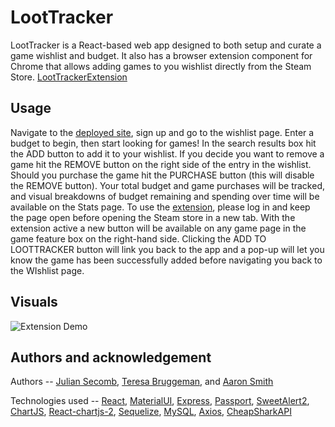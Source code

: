 # LootTracker

LootTracker is a React-based web app designed to both setup and curate a game wishlist and budget. 
It also has a browser extension component for Chrome that allows adding games to you wishlist
directly from the Steam Store. [LootTrackerExtension](https://github.com/SaskuatchofAZ/LootTrackerExtension)

## Usage

Navigate to the [deployed site](https://loot-trackerz.herokuapp.com/), sign up and go to the wishlist page. Enter a budget to begin, then start looking for games! In the search results box hit the ADD button to add it to your wishlist. If you decide you want to remove a game hit the REMOVE button on the right side of the entry in the wishlist. Should you purchase the game hit the PURCHASE button (this will disable the REMOVE button). Your total budget and game purchases will be tracked, and visual breakdowns of budget remaining and spending over time will be available on the Stats page. To use the [extension](https://github.com/SaskuatchofAZ/LootTrackerExtension), please log in and keep the page open before opening the Steam store in a new tab. With the extension active a new button will be available on any game page in the game feature box on the right-hand side. Clicking the ADD TO LOOTTRACKER button will link you back to the app and a pop-up will let you know the game has been successfully added before navigating you back to the WIshlist page. 

## Visuals

![Extension Demo](https://s7.gifyu.com/images/lootTrackerDemo.gif)

## Authors and acknowledgement

Authors -- [Julian Secomb](https://github.com/jsecomb), [Teresa Bruggeman](https://github.com/bruggineer), and [Aaron Smith](https://github.com/SaskuatchofAZ)

Technologies used -- [React](https://reactjs.org/), [MaterialUI](https://material-ui.com/), [Express](https://expressjs.com/), [Passport](http://www.passportjs.org/), [SweetAlert2](https://sweetalert2.github.io/), [ChartJS](https://www.chartjs.org/), [React-chartjs-2](http://jerairrest.github.io/react-chartjs-2/), [Sequelize](https://sequelize.org/), [MySQL](https://www.mysql.com/), [Axios](https://www.npmjs.com/package/axios), [CheapSharkAPI](https://rapidapi.com/CheapShark/api/cheapshark-game-deals)